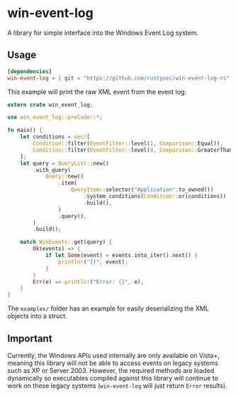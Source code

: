 # win-event-log

A library for simple interface into the Windows Event Log system.

## Usage
```toml
[dependencies]
win-event-log = { git = "https://github.com/rustysec/win-event-log-rs" }
```

This example will print the raw XML event from the event log:
```rust
extern crate win_event_log;

use win_event_log::prelude::*;

fn main() {
    let conditions = vec![
        Condition::filter(EventFilter::level(1, Comparison::Equal)),
        Condition::filter(EventFilter::level(4, Comparison::GreaterThanOrEqual)),
    ];
    let query = QueryList::new()
        .with_query(
            Query::new()
                .item(
                    QueryItem::selector("Application".to_owned())
                        .system_conditions(Condition::or(conditions))
                        .build(),
                )
                .query(),
        )
        .build();

    match WinEvents::get(query) {
        Ok(events) => {
            if let Some(event) = events.into_iter().next() {
                println!("{}", event);
            }
        }
        Err(e) => println!("Error: {}", e),
    }
}
```

The `examples/` folder has an example for easily deserializing the XML objects into a struct.

## Important
Currently, the Windows APIs used internally are only available on Vista+, meaning this library will
not be able to access events on legacy systems such as XP or Server 2003. However, the required methods
are loaded dynamically so executables compiled against this library will continue to work on these legacy
systems (`win-event-log` will just return `Error` results).
